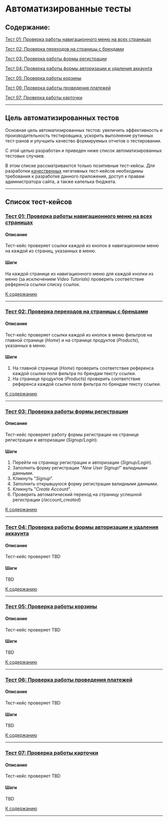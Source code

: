 # Автоматизированные тесты

## Содержание:

[Тест 01: Проверка работы навигационного меню на всех страницах](#тест-01-проверка-работы-навигационного-меню-на-всех-страницах)

[Тест 02: Проверка переходов на страницы с брендами](#тест-02-проверка-переходов-на-страницы-с-брендами)

[Тест 03: Проверка работы формы регистрации](#тест-03-проверка-работы-формы-регистрации)

[Тест 04: Проверка работы формы авторизации и удаления аккаунта](#тест-04-проверка-работы-формы-авторизации-и-удаления-аккаунта)

[Тест 05: Проверка работы корзины](#тест-05-проверка-работы-корзины)

[Тест 06: Проверка работы проведения платежей](#тест-06-проверка-работы-проведения-платежей)

[Тест 07: Проверка работы карточки](#тест-07-проверка-работы-карточки)

___

## Цель автоматизированных тестов

Основная цель автоматизированных тестов: увеличить эффективность и производительность тестировщика, ускорить выполнение рутинных тест-ранов и улучшить качество формируемых отчетов о тестировании.

С этой целью разработан и приведен ниже список автоматизированных тестовых случаев.

В этом списке рассматриваются только позитивные тест-кейсы. Для разработки <ins>качественных</ins> негативных тест-кейсов необходимы требования к разработке данного приложения, доступ к правам администратора сайта, а также капелька бюджета.

___

## Список тест-кейсов

### <ins>Тест 01: Проверка работы навигационного меню на всех страницах</ins>

#### Описание

Тест-кейс проверяет ссылки каждой из кнопок в навигационном меню на каждой из страниц, указанных в меню.

#### Шаги

На каждой странице из навигационного меню для каждой кнопки из меню (за исключением *Video Tutorials*) проверить соответствие референса ссылки списку ссылок.

[К содержанию](#содержание)

___

### <ins>Тест 02: Проверка переходов на страницы с брендами</ins>

#### Описание

Тест-кейс проверяет ссылки каждой из кнопок в меню фильтров на главной странице (*Home*) и на странице продуктов (*Products*), указанных в меню.

#### Шаги

1. На главной странице (*Home*) проверить соответствие референса каждой ссылки поля фильтра по брендам тексту ссылки.
1. На странице продуктов (*Products*) проверить соответствие референса каждой ссылки поля фильтра по брендам тексту ссылки.

[К содержанию](#содержание)

___

### <ins>Тест 03: Проверка работы формы регистрации</ins>

#### Описание

Тест-кейс проверяет работу формы регистрации на странице регистрации и авторизации (*Signup/Login*).

#### Шаги

1. Перейти на страницу регистрации и авторизации (*Signup/Login*).
1. Заполнить форму регистрации "*New User Signup!*" валидными данными.
1. Кликнуть "*Signup*".
1. Заполнить открывшуюся форму регистрации валидными данными.
1. Кликнуть "*Create Account*".
1. Проверить автоматический переход на страницу успешной регистрации (*/account_created*)

[К содержанию](#содержание)

___

### <ins>Тест 04: Проверка работы формы авторизации и удаления аккаунта</ins>

#### Описание

Тест-кейс проверяет TBD

#### Шаги

TBD

[К содержанию](#содержание)

___

### <ins>Тест 05: Проверка работы корзины</ins>

#### Описание

Тест-кейс проверяет TBD

#### Шаги

TBD

[К содержанию](#содержание)

___

### <ins>Тест 06: Проверка работы проведения платежей</ins>

#### Описание

Тест-кейс проверяет TBD

#### Шаги

TBD

[К содержанию](#содержание)

___

### <ins>Тест 07: Проверка работы карточки</ins>

#### Описание

Тест-кейс проверяет TBD

#### Шаги

TBD

[К содержанию](#содержание)

___
